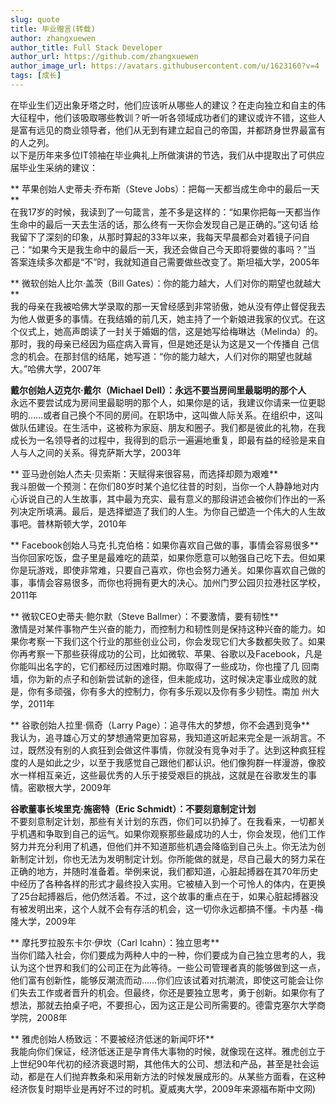 ```yaml
---
slug: quote
title: 毕业赠言(转载)
author: zhangxuewen
author_title: Full Stack Developer
author_url: https://github.com/zhangxuewen
author_image_url: https://avatars.githubusercontent.com/u/1623160?v=4
tags: [成长]
---
```



在毕业生们迈出象牙塔之时，他们应该听从哪些人的建议？在走向独立和自主的伟大征程中，他们该吸取哪些教训？听一听各领域成功者们的建议或许不错，这些人 是富有远见的商业领导者，他们从无到有建立起自己的帝国，并都跻身世界最富有的人之列。<br />以下是历年来多位IT领袖在毕业典礼上所做演讲的节选，我们从中提取出了可供应届毕业生采纳的建议：

** 苹果创始人史蒂夫·乔布斯（Steve Jobs）：把每一天都当成生命中的最后一天**<br /> 在我17岁的时候，我读到了一句箴言，差不多是这样的：“如果你把每一天都当作生命中的最后一天去生活的话，那么终有一天你会发现自己是正确的。”这句话 给我留下了深刻的印象，从那时算起的33年以来，我每天早晨都会对着镜子问自己：“如果今天是我生命中的最后一天，我还会做自己今天即将要做的事吗？”当 答案连续多次都是“不”时，我就知道自己需要做些改变了。斯坦福大学，2005年

** 微软创始人比尔·盖茨（Bill Gates）：你的能力越大，人们对你的期望也就越大**<br /> 我的母亲在我被哈佛大学录取的那一天曾经感到非常骄傲，她从没有停止督促我去为他人做更多的事情。在我结婚的前几天，她主持了一个新娘进我家的仪式。在这 个仪式上，她高声朗读了一封关于婚姻的信，这是她写给梅琳达（Melinda）的。那时，我的母亲已经因为癌症病入膏肓，但是她还是认为这是又一个传播自 己信念的机会。在那封信的结尾，她写道：“你的能力越大，人们对你的期望也就越大。”哈佛大学，2007年

 **戴尔创始人迈克尔·戴尔（Michael Dell）：永远不要当房间里最聪明的那个人**<br /> 永远不要尝试成为房间里最聪明的那个人，如果你是的话，我建议你请来一位更聪明的……或者自己换个不同的房间。在职场中，这叫做人际关系。在组织中，这叫 做队伍建设。在生活中，这被称为家庭、朋友和圈子。我们都是彼此的礼物，在我成长为一名领导者的过程中，我得到的启示一遍遍地重复，即最有益的经验是来自 人与人之间的关系。得克萨斯大学，2003年

** 亚马逊创始人杰夫·贝索斯：天赋得来很容易，而选择却颇为艰难**<br /> 我斗胆做一个预测：在你们80岁时某个追忆往昔的时刻，当你一个人静静地对内心诉说自己的人生故事，其中最为充实、最有意义的那段讲述会被你们作出的一系列决定所填满。最后，是选择塑造了我们的人生。为你自己塑造一个伟大的人生故事吧。普林斯顿大学，2010年

** Facebook创始人马克·扎克伯格：如果你喜欢自己做的事，事情会容易很多**<br /> 当你回家吃饭，盘子里是最难吃的蔬菜，如果你愿意可以勉强自己吃下去。但如果你是玩游戏，即使非常难，只要自己喜欢，你也会努力通关。如果你喜欢自己做的事，事情会容易很多，而你也将拥有更大的决心。加州门罗公园贝拉港社区学校，2011年

** 微软CEO史蒂夫·鲍尔默（Steve Ballmer）：不要激情，要有韧性**<br /> 激情是对某件事物产生兴奋的能力，而控制力和韧性则是保持这种兴奋的能力。如果你考察一下我们这个行业的那些创业公司，你会发现它们大多数都失败了。如果 你再考察一下那些获得成功的公司，比如微软、苹果、谷歌以及Facebook，凡是你能叫出名字的，它们都经历过困难时期。你取得了一些成功，你也撞了几 回南墙，你为新的点子和创新尝试新的途径，但未能成功，这时候决定事业成败的就是，你有多顽强，你有多大的控制力，你有多乐观以及你有多少韧性。南加 州大学，2011年

** 谷歌创始人拉里·佩奇（Larry Page）：追寻伟大的梦想，你不会遇到竞争**<br /> 我认为，追寻雄心万丈的梦想通常更加容易，我知道这听起来完全是一派胡言。不过，既然没有别的人疯狂到会做这件事情，你就没有竞争对手了。达到这种疯狂程 度的人是如此之少，以至于我感觉自己跟他们都认识。他们像狗群一样漫游，像胶水一样相互亲近，这些最优秀的人乐于接受艰巨的挑战，这就是在谷歌发生的事 情。密歇根大学，2009年

 **谷歌董事长埃里克·施密特（Eric Schmidt）：不要刻意制定计划**<br /> 不要刻意制定计划，那些有关计划的东西，你们可以扔掉了。在我看来，一切都关乎机遇和争取到自己的运气。如果你观察那些最成功的人士，你会发现，他们工作 努力并充分利用了机遇，但他们并不知道那些机遇会降临到自己头上。你无法为创新制定计划，你也无法为发明制定计划。你所能做的就是，尽自己最大的努力呆在 正确的地方，并随时准备着。举例来说，我们都知道，心脏起搏器在其70年历史中经历了各种各样的形式才最终投入实用。它被植入到一个可怜人的体内，在更换 了25台起搏器后，他仍然活着。不过，这个故事的重点在于，如果心脏起搏器没有被发明出来，这个人就不会有存活的机会，这一切你永远都搞不懂。卡内基 -梅隆大学，2009年

** 摩托罗拉股东卡尔·伊坎（Carl Icahn）：独立思考**<br /> 当你们踏入社会，你们要成为两种人中的一种，你们要成为自己独立思考的人，我认为这个世界和我们的公司正在为此等待。一些公司管理者真的能够做到这一点， 他们富有创新性，能够反潮流而动……你们应该试着对抗潮流，即使这可能会让你们失去工作或者晋升的机会。但最终，你还是要独立思考，勇于创新。如果你有了 想法，那就去拍桌子吧，不要担心，因为这正是公司所需要的。德雷克塞尔大学商学院，2008年

** 雅虎创始人杨致远：不要被经济低迷的新闻吓坏**<br /> 我能向你们保证，经济低迷正是孕育伟大事物的时候，就像现在这样。雅虎创立于上世纪90年代初的经济衰退时期，其他伟大的公司、想法和产品，甚至是社会运 动，都是在人们抛弃教条和采用新方法的时候发展成形的。从某些方面看，在这种经济恢复时期毕业是再好不过的时机。夏威夷大学，2009年来源福布斯中文网)
